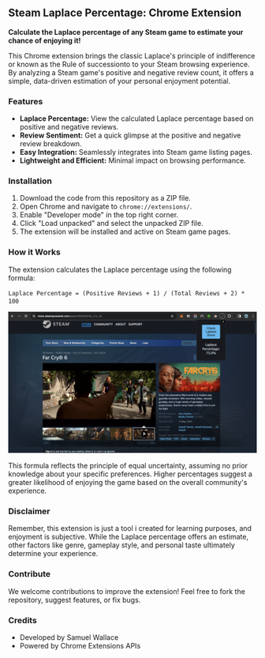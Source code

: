 ## Steam Laplace Percentage: Chrome Extension

**Calculate the Laplace percentage of any Steam game to estimate your chance of enjoying it!**

This Chrome extension brings the classic Laplace's principle of indifference or known as the Rule of successionto to your Steam browsing experience. By analyzing a Steam game's positive and negative review count, it offers a simple, data-driven estimation of your personal enjoyment potential.

### Features

* **Laplace Percentage:** View the calculated Laplace percentage based on positive and negative reviews.
* **Review Sentiment:** Get a quick glimpse at the positive and negative review breakdown.
* **Easy Integration:** Seamlessly integrates into Steam game listing pages.
* **Lightweight and Efficient:** Minimal impact on browsing performance.

### Installation

1. Download the code from this repository as a ZIP file.
2. Open Chrome and navigate to `chrome://extensions/`.
3. Enable "Developer mode" in the top right corner.
4. Click "Load unpacked" and select the unpacked ZIP file.
5. The extension will be installed and active on Steam game pages.

### How it Works

The extension calculates the Laplace percentage using the following formula:

```
Laplace Percentage = (Positive Reviews + 1) / (Total Reviews + 2) * 100
```

![Alt Text](./Screenshot%202023-12-20%20at%2012.59.57.png)


This formula reflects the principle of equal uncertainty, assuming no prior knowledge about your specific preferences. Higher percentages suggest a greater likelihood of enjoying the game based on the overall community's experience.

### Disclaimer

Remember, this extension is just a tool i created for learning purposes, and enjoyment is subjective. While the Laplace percentage offers an estimate, other factors like genre, gameplay style, and personal taste ultimately determine your experience.

### Contribute

We welcome contributions to improve the extension! Feel free to fork the repository, suggest features, or fix bugs.

### Credits

* Developed by Samuel Wallace
* Powered by Chrome Extensions APIs




